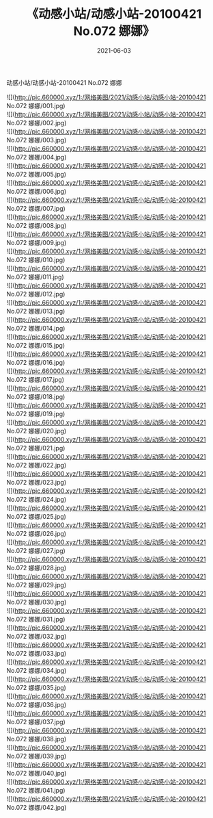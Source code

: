 ﻿---
layout: post
title:  《动感小站/动感小站-20100421 No.072 娜娜》
date:   2021-06-03
img: http://pic.660000.xyz/1:/网络美图/2021/动感小站/动感小站-20100421 No.072 娜娜/000.jpg
categories: [美女, 清纯, 唯美]
---

动感小站/动感小站-20100421 No.072 娜娜

 ![](http://pic.660000.xyz/1:/网络美图/2021/动感小站/动感小站-20100421 No.072 娜娜/001.jpg) <br>![](http://pic.660000.xyz/1:/网络美图/2021/动感小站/动感小站-20100421 No.072 娜娜/002.jpg) <br>![](http://pic.660000.xyz/1:/网络美图/2021/动感小站/动感小站-20100421 No.072 娜娜/003.jpg) <br>![](http://pic.660000.xyz/1:/网络美图/2021/动感小站/动感小站-20100421 No.072 娜娜/004.jpg) <br>![](http://pic.660000.xyz/1:/网络美图/2021/动感小站/动感小站-20100421 No.072 娜娜/005.jpg) <br>![](http://pic.660000.xyz/1:/网络美图/2021/动感小站/动感小站-20100421 No.072 娜娜/006.jpg) <br>![](http://pic.660000.xyz/1:/网络美图/2021/动感小站/动感小站-20100421 No.072 娜娜/007.jpg) <br>![](http://pic.660000.xyz/1:/网络美图/2021/动感小站/动感小站-20100421 No.072 娜娜/008.jpg) <br>![](http://pic.660000.xyz/1:/网络美图/2021/动感小站/动感小站-20100421 No.072 娜娜/009.jpg) <br>![](http://pic.660000.xyz/1:/网络美图/2021/动感小站/动感小站-20100421 No.072 娜娜/010.jpg) <br>![](http://pic.660000.xyz/1:/网络美图/2021/动感小站/动感小站-20100421 No.072 娜娜/011.jpg) <br>![](http://pic.660000.xyz/1:/网络美图/2021/动感小站/动感小站-20100421 No.072 娜娜/012.jpg) <br>![](http://pic.660000.xyz/1:/网络美图/2021/动感小站/动感小站-20100421 No.072 娜娜/013.jpg) <br>![](http://pic.660000.xyz/1:/网络美图/2021/动感小站/动感小站-20100421 No.072 娜娜/014.jpg) <br>![](http://pic.660000.xyz/1:/网络美图/2021/动感小站/动感小站-20100421 No.072 娜娜/015.jpg) <br>![](http://pic.660000.xyz/1:/网络美图/2021/动感小站/动感小站-20100421 No.072 娜娜/016.jpg) <br>![](http://pic.660000.xyz/1:/网络美图/2021/动感小站/动感小站-20100421 No.072 娜娜/017.jpg) <br>![](http://pic.660000.xyz/1:/网络美图/2021/动感小站/动感小站-20100421 No.072 娜娜/018.jpg) <br>![](http://pic.660000.xyz/1:/网络美图/2021/动感小站/动感小站-20100421 No.072 娜娜/019.jpg) <br>![](http://pic.660000.xyz/1:/网络美图/2021/动感小站/动感小站-20100421 No.072 娜娜/020.jpg) <br>![](http://pic.660000.xyz/1:/网络美图/2021/动感小站/动感小站-20100421 No.072 娜娜/021.jpg) <br>![](http://pic.660000.xyz/1:/网络美图/2021/动感小站/动感小站-20100421 No.072 娜娜/022.jpg) <br>![](http://pic.660000.xyz/1:/网络美图/2021/动感小站/动感小站-20100421 No.072 娜娜/023.jpg) <br>![](http://pic.660000.xyz/1:/网络美图/2021/动感小站/动感小站-20100421 No.072 娜娜/024.jpg) <br>![](http://pic.660000.xyz/1:/网络美图/2021/动感小站/动感小站-20100421 No.072 娜娜/025.jpg) <br>![](http://pic.660000.xyz/1:/网络美图/2021/动感小站/动感小站-20100421 No.072 娜娜/026.jpg) <br>![](http://pic.660000.xyz/1:/网络美图/2021/动感小站/动感小站-20100421 No.072 娜娜/027.jpg) <br>![](http://pic.660000.xyz/1:/网络美图/2021/动感小站/动感小站-20100421 No.072 娜娜/028.jpg) <br>![](http://pic.660000.xyz/1:/网络美图/2021/动感小站/动感小站-20100421 No.072 娜娜/029.jpg) <br>![](http://pic.660000.xyz/1:/网络美图/2021/动感小站/动感小站-20100421 No.072 娜娜/030.jpg) <br>![](http://pic.660000.xyz/1:/网络美图/2021/动感小站/动感小站-20100421 No.072 娜娜/031.jpg) <br>![](http://pic.660000.xyz/1:/网络美图/2021/动感小站/动感小站-20100421 No.072 娜娜/032.jpg) <br>![](http://pic.660000.xyz/1:/网络美图/2021/动感小站/动感小站-20100421 No.072 娜娜/033.jpg) <br>![](http://pic.660000.xyz/1:/网络美图/2021/动感小站/动感小站-20100421 No.072 娜娜/034.jpg) <br>![](http://pic.660000.xyz/1:/网络美图/2021/动感小站/动感小站-20100421 No.072 娜娜/035.jpg) <br>![](http://pic.660000.xyz/1:/网络美图/2021/动感小站/动感小站-20100421 No.072 娜娜/036.jpg) <br>![](http://pic.660000.xyz/1:/网络美图/2021/动感小站/动感小站-20100421 No.072 娜娜/037.jpg) <br>![](http://pic.660000.xyz/1:/网络美图/2021/动感小站/动感小站-20100421 No.072 娜娜/038.jpg) <br>![](http://pic.660000.xyz/1:/网络美图/2021/动感小站/动感小站-20100421 No.072 娜娜/039.jpg) <br>![](http://pic.660000.xyz/1:/网络美图/2021/动感小站/动感小站-20100421 No.072 娜娜/040.jpg) <br>![](http://pic.660000.xyz/1:/网络美图/2021/动感小站/动感小站-20100421 No.072 娜娜/041.jpg) <br>![](http://pic.660000.xyz/1:/网络美图/2021/动感小站/动感小站-20100421 No.072 娜娜/042.jpg) <br>
